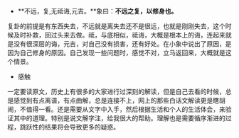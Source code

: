 - **不远，复,无祗诲,元吉。**象曰：**不远之复，以修身也。**

复卦的前提是有东西失去，不远就是离失去还不是很远，也就是刚刚失去，这个时候及时补救，回过头来去做。祗，与底相似，祗诲，大概是根本上的诲，连起来就是没有很深层的诲，元吉，对自己没有损害，还有好处。在小象中说出了原因，是因为自己修身的原因。自己发现一些问题时，感觉不对，立马返回来，大概就是这个情景。



- 感触

一定要读原文，历史上有很多的大家进行过深刻的解读，但是自己去看的时候，总是感觉到有点离谱，有点曲解，总是连接不上，网上的那些白话文解读更是瞎胡闹，不值得一看。还是需要从文字中入手，然后根据生活和个人的生活体会，来验证其中的道理。特别是说文解字注，给我很大的帮助。理解也是需要循序渐进的过程，跳跃性的结果将会导致更多的疑惑。

